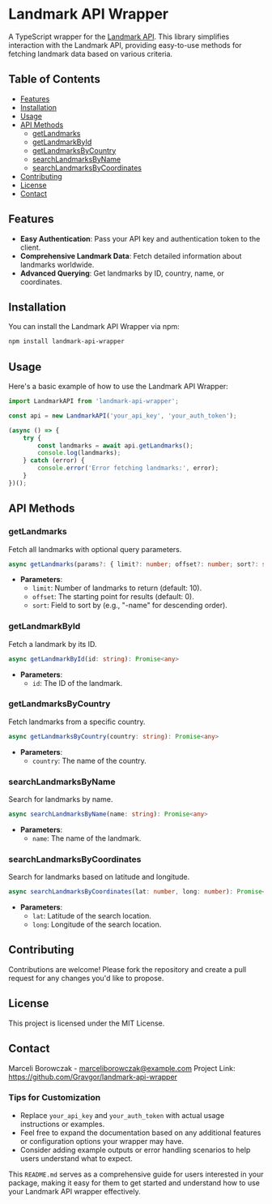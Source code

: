 # Landmark API Wrapper

A TypeScript wrapper for the [Landmark API](https://api.landmark-api.com/api/v1). This library simplifies interaction with the Landmark API, providing easy-to-use methods for fetching landmark data based on various criteria.

## Table of Contents

- [Features](#features)
- [Installation](#installation)
- [Usage](#usage)
- [API Methods](#api-methods)
  - [getLandmarks](#getlandmarks)
  - [getLandmarkById](#getlandmarkbyid)
  - [getLandmarksByCountry](#getlandmarksbycountry)
  - [searchLandmarksByName](#searchlandmarksbyname)
  - [searchLandmarksByCoordinates](#searchlandmarksbycoordinates)
- [Contributing](#contributing)
- [License](#license)
- [Contact](#contact)

## Features

- **Easy Authentication**: Pass your API key and authentication token to the client.
- **Comprehensive Landmark Data**: Fetch detailed information about landmarks worldwide.
- **Advanced Querying**: Get landmarks by ID, country, name, or coordinates.

## Installation

You can install the Landmark API Wrapper via npm:

```bash
npm install landmark-api-wrapper
```

## Usage

Here's a basic example of how to use the Landmark API Wrapper:

```typescript
import LandmarkAPI from 'landmark-api-wrapper';

const api = new LandmarkAPI('your_api_key', 'your_auth_token');

(async () => {
    try {
        const landmarks = await api.getLandmarks();
        console.log(landmarks);
    } catch (error) {
        console.error('Error fetching landmarks:', error);
    }
})();
```

## API Methods

### getLandmarks

Fetch all landmarks with optional query parameters.

```typescript
async getLandmarks(params?: { limit?: number; offset?: number; sort?: string }): Promise<any>
```

- **Parameters**:
  - `limit`: Number of landmarks to return (default: 10).
  - `offset`: The starting point for results (default: 0).
  - `sort`: Field to sort by (e.g., "-name" for descending order).

### getLandmarkById

Fetch a landmark by its ID.

```typescript
async getLandmarkById(id: string): Promise<any>
```

- **Parameters**:
  - `id`: The ID of the landmark.

### getLandmarksByCountry

Fetch landmarks from a specific country.

```typescript
async getLandmarksByCountry(country: string): Promise<any>
```

- **Parameters**:
  - `country`: The name of the country.

### searchLandmarksByName

Search for landmarks by name.

```typescript
async searchLandmarksByName(name: string): Promise<any>
```

- **Parameters**:
  - `name`: The name of the landmark.

### searchLandmarksByCoordinates

Search for landmarks based on latitude and longitude.

```typescript
async searchLandmarksByCoordinates(lat: number, long: number): Promise<any>
```

- **Parameters**:
  - `lat`: Latitude of the search location.
  - `long`: Longitude of the search location.

## Contributing

Contributions are welcome! Please fork the repository and create a pull request for any changes you'd like to propose.

## License

This project is licensed under the MIT License.

## Contact

Marceli Borowczak - marceliborowczak@example.com
Project Link: https://github.com/Gravgor/landmark-api-wrapper



### Tips for Customization

- Replace `your_api_key` and `your_auth_token` with actual usage instructions or examples.
- Feel free to expand the documentation based on any additional features or configuration options your wrapper may have.
- Consider adding example outputs or error handling scenarios to help users understand what to expect. 

This `README.md` serves as a comprehensive guide for users interested in your package, making it easy for them to get started and understand how to use your Landmark API wrapper effectively.
